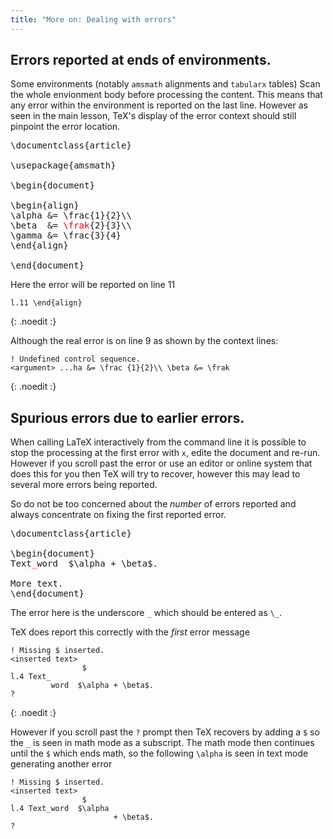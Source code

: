 ```yaml
---
title: "More on: Dealing with errors"
---
```


## Errors reported at ends of environments.

Some environments (notably `amsmath` alignments and `tabularx` tables)
Scan the whole envionment body before processing the content. This means that
any error within the environment is reported on the last line. However as seen in the
main lesson, TeX's display of the error context should still pinpoint the error location.

<pre>
\documentclass{article}

\usepackage{amsmath}

\begin{document}

\begin{align}
\alpha &= \frac{1}{2}\\
\beta  &= <span style="color:red">\frak</span>{2}{3}\\
\gamma &= \frac{3}{4} 
\end{align}

\end{document}
</pre>

Here the error will be reported on line 11

```
l.11 \end{align}
```
{: .noedit :}

Although the real error is on line 9 as shown by the context lines:


```
! Undefined control sequence.
<argument> ...ha &= \frac {1}{2}\\ \beta &= \frak 
```
{: .noedit :}


## Spurious errors due to earlier errors.

When calling LaTeX interactively from the command line it is possible
to stop the processing at the  first error with `x`, edite the document
and re-run. However if you scroll past the error or use an editor or
online system that does this for you then TeX will try to recover,
however this may lead to several more errors being reported.

So do not be too concerned about the _number_ of errors reported and
always concentrate on fixing the first reported error.


<pre>
\documentclass{article}

\begin{document}
Text<span style="color:red">_</span>word  $\alpha + \beta$.

More text.
\end{document}
</pre>

The error here is the underscore `_` which should be entered as `\_`.

TeX does report this correctly with the _first_ error message

```
! Missing $ inserted.
<inserted text> 
                $
l.4 Text_
         word  $\alpha + \beta$.
?
```
{: .noedit :}

However if you scroll past the `?` prompt then TeX recovers by adding
a `$` so the `_` is seen in math mode as a subscript. The math mode
then continues until the `$` which ends math, so the following
`\alpha` is seen in text mode generating another error

```
! Missing $ inserted.
<inserted text> 
                $
l.4 Text_word  $\alpha
                       + \beta$.
? 
```

